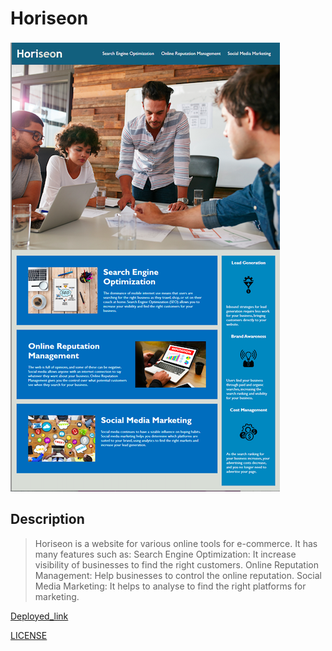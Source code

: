 # Horiseon
![Screenshot](./assets/images/Screenshot.jpg)

## Description

> Horiseon is a website for various  online tools for e-commerce. It has many  features such as:
Search Engine Optimization: It increase visibility of businesses to find the right customers.
Online Reputation Management: Help businesses to control the online reputation.
Social Media Marketing: It helps to analyse to find the right platforms for marketing. 


[Deployed_link](https://ymuzhych.github.io/HTML_CSS_Git_Refactor/)

[LICENSE](./LICENSE)